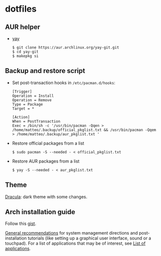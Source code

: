 # dotfiles

## AUR helper
- [yay](https://github.com/Jguer/yay)
   ```
   $ git clone https://aur.archlinux.org/yay-git.git
   $ cd yay-git
   $ makepkg si
   ```
## Backup and restore script 

- Set post-transaction hooks in `/etc/pacman.d/hooks`:
   ```
   [Trigger]
   Operation = Install
   Operation = Remove
   Type = Package
   Target = *

   [Action]
   When = PostTransaction
   Exec = /bin/sh -c '/usr/bin/pacman -Qqen > /home/matteo/.backup/official_pkglist.txt && /usr/bin/pacman -Qqem > /home/matteo/.backup/aur_pkglist.txt '
   ```
 - Restore official packages from a list
    ```
    $ sudo pacman -S --needed - < official_pkglist.txt
   ```
 - Restore AUR packages from a list
    ```
    $ yay -S --needed - < aur_pkglist.txt
   ```
   
## Theme
[Dracula](https://draculatheme.com/): dark theme with some changes. 

## Arch installation guide

Follow this [gist](https://gist.github.com/sickmz/cd2a0527c0e9d61abd4e212a73fc5a00).
   
[General recommendations](https://wiki.archlinux.org/index.php/General_recommendations) for system management directions and post-installation tutorials (like setting up a graphical user interface, sound or a touchpad). For a list of applications that may be of interest, see [List of applications](https://wiki.archlinux.org/index.php/List_of_applications).
